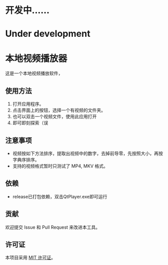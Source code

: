 # 开发中……
# Under development

# 本地视频播放器

这是一个本地视频播放软件，


## 使用方法

1. 打开应用程序。
2. 点击界面上的按钮，选择一个有视频的文件夹。
3. 也可以双击一个视频文件，使用此应用打开
4. 即可即刻探索（误

## 注意事项

- 视频按如下方法排序，提取出视频中的数字，去掉前导零，先按照大小，再按字典序排序。
- 支持的视频格式暂时只测试了 MP4,  MKV 格式。

## 依赖

- release已打包依赖，双击QtPlayer.exe即可运行

## 贡献

欢迎提交 Issue 和 Pull Request 来改进本工具。

## 许可证

本项目采用 [MIT 许可证](LICENSE)。